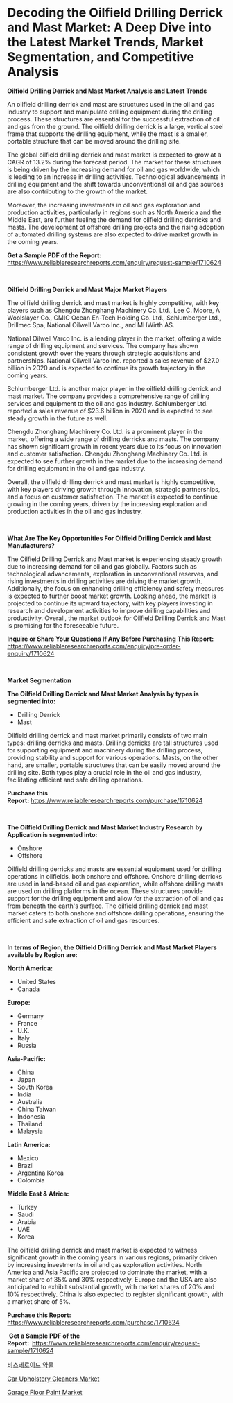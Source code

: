 <p><h1>Decoding the Oilfield Drilling Derrick and Mast Market: A Deep Dive into the Latest Market Trends, Market Segmentation, and Competitive Analysis</h1></p><p><strong>Oilfield Drilling Derrick and Mast Market Analysis and Latest Trends</strong></p>
<p><p>An oilfield drilling derrick and mast are structures used in the oil and gas industry to support and manipulate drilling equipment during the drilling process. These structures are essential for the successful extraction of oil and gas from the ground. The oilfield drilling derrick is a large, vertical steel frame that supports the drilling equipment, while the mast is a smaller, portable structure that can be moved around the drilling site.</p><p>The global oilfield drilling derrick and mast market is expected to grow at a CAGR of 13.2% during the forecast period. The market for these structures is being driven by the increasing demand for oil and gas worldwide, which is leading to an increase in drilling activities. Technological advancements in drilling equipment and the shift towards unconventional oil and gas sources are also contributing to the growth of the market.</p><p>Moreover, the increasing investments in oil and gas exploration and production activities, particularly in regions such as North America and the Middle East, are further fueling the demand for oilfield drilling derricks and masts. The development of offshore drilling projects and the rising adoption of automated drilling systems are also expected to drive market growth in the coming years.</p></p>
<p><strong>Get a Sample PDF of the Report:&nbsp;</strong> <a href="https://www.reliableresearchreports.com/enquiry/request-sample/1710624">https://www.reliableresearchreports.com/enquiry/request-sample/1710624</a></p>
<p>&nbsp;</p>
<p><strong>Oilfield Drilling Derrick and Mast Major Market Players</strong></p>
<p><p>The oilfield drilling derrick and mast market is highly competitive, with key players such as Chengdu Zhonghang Machinery Co. Ltd., Lee C. Moore, A Woolslayer Co., CMIC Ocean En-Tech Holding Co. Ltd., Schlumberger Ltd., Drillmec Spa, National Oilwell Varco Inc., and MHWirth AS. </p><p>National Oilwell Varco Inc. is a leading player in the market, offering a wide range of drilling equipment and services. The company has shown consistent growth over the years through strategic acquisitions and partnerships. National Oilwell Varco Inc. reported a sales revenue of $27.0 billion in 2020 and is expected to continue its growth trajectory in the coming years.</p><p>Schlumberger Ltd. is another major player in the oilfield drilling derrick and mast market. The company provides a comprehensive range of drilling services and equipment to the oil and gas industry. Schlumberger Ltd. reported a sales revenue of $23.6 billion in 2020 and is expected to see steady growth in the future as well.</p><p>Chengdu Zhonghang Machinery Co. Ltd. is a prominent player in the market, offering a wide range of drilling derricks and masts. The company has shown significant growth in recent years due to its focus on innovation and customer satisfaction. Chengdu Zhonghang Machinery Co. Ltd. is expected to see further growth in the market due to the increasing demand for drilling equipment in the oil and gas industry.</p><p>Overall, the oilfield drilling derrick and mast market is highly competitive, with key players driving growth through innovation, strategic partnerships, and a focus on customer satisfaction. The market is expected to continue growing in the coming years, driven by the increasing exploration and production activities in the oil and gas industry.</p></p>
<p>&nbsp;</p>
<p><strong>What Are The Key Opportunities For Oilfield Drilling Derrick and Mast Manufacturers?</strong></p>
<p><p>The Oilfield Drilling Derrick and Mast market is experiencing steady growth due to increasing demand for oil and gas globally. Factors such as technological advancements, exploration in unconventional reserves, and rising investments in drilling activities are driving the market growth. Additionally, the focus on enhancing drilling efficiency and safety measures is expected to further boost market growth. Looking ahead, the market is projected to continue its upward trajectory, with key players investing in research and development activities to improve drilling capabilities and productivity. Overall, the market outlook for Oilfield Drilling Derrick and Mast is promising for the foreseeable future.</p></p>
<p><strong>Inquire or Share Your Questions If Any Before Purchasing This Report:</strong> <a href="https://www.reliableresearchreports.com/enquiry/pre-order-enquiry/1710624">https://www.reliableresearchreports.com/enquiry/pre-order-enquiry/1710624</a></p>
<p>&nbsp;</p>
<p><strong>Market Segmentation</strong></p>
<p><strong>The Oilfield Drilling Derrick and Mast Market Analysis by types is segmented into:</strong></p>
<p><ul><li>Drilling Derrick</li><li>Mast</li></ul></p>
<p><p>Oilfield drilling derrick and mast market primarily consists of two main types: drilling derricks and masts. Drilling derricks are tall structures used for supporting equipment and machinery during the drilling process, providing stability and support for various operations. Masts, on the other hand, are smaller, portable structures that can be easily moved around the drilling site. Both types play a crucial role in the oil and gas industry, facilitating efficient and safe drilling operations.</p></p>
<p><strong>Purchase this Report:&nbsp;</strong><a href="https://www.reliableresearchreports.com/purchase/1710624">https://www.reliableresearchreports.com/purchase/1710624</a></p>
<p>&nbsp;</p>
<p><strong>The Oilfield Drilling Derrick and Mast Market Industry Research by Application is segmented into:</strong></p>
<p><ul><li>Onshore</li><li>Offshore</li></ul></p>
<p><p>Oilfield drilling derricks and masts are essential equipment used for drilling operations in oilfields, both onshore and offshore. Onshore drilling derricks are used in land-based oil and gas exploration, while offshore drilling masts are used on drilling platforms in the ocean. These structures provide support for the drilling equipment and allow for the extraction of oil and gas from beneath the earth's surface. The oilfield drilling derrick and mast market caters to both onshore and offshore drilling operations, ensuring the efficient and safe extraction of oil and gas resources.</p></p>
<p>&nbsp;</p>
<p><strong>In terms of Region, the Oilfield Drilling Derrick and Mast Market Players available by Region are:</strong></p>
<p>
    <p> <strong> North America: </strong>
        <ul>
            <li>United States</li>
            <li>Canada</li>
        </ul>
        </p> 
    <p> <strong> Europe: </strong>
        <ul>
            <li>Germany</li>
            <li>France</li>
            <li>U.K.</li>
            <li>Italy</li>
            <li>Russia</li>
        </ul>
        </p> 
    <p> <strong> Asia-Pacific: </strong>
        <ul>
            <li>China</li>
            <li>Japan</li>
            <li>South Korea</li>
            <li>India</li>
            <li>Australia</li>
            <li>China Taiwan</li>
            <li>Indonesia</li>
            <li>Thailand</li>
            <li>Malaysia</li>
        </ul>
        </p> 
    <p> <strong> Latin America: </strong>
        <ul>
            <li>Mexico</li>
            <li>Brazil</li>
            <li>Argentina Korea</li>
            <li>Colombia</li>
        </ul>
        </p> 
    <p> <strong> Middle East & Africa: </strong>
        <ul>
            <li>Turkey</li>
            <li>Saudi</li>
            <li>Arabia</li>
            <li>UAE</li>
            <li>Korea</li>
        </ul>
    </p>
    </p>
<p><p>The oilfield drilling derrick and mast market is expected to witness significant growth in the coming years in various regions, primarily driven by increasing investments in oil and gas exploration activities. North America and Asia Pacific are projected to dominate the market, with a market share of 35% and 30% respectively. Europe and the USA are also anticipated to exhibit substantial growth, with market shares of 20% and 10% respectively. China is also expected to register significant growth, with a market share of 5%.</p></p>
<p><strong>Purchase this Report: </strong><a href="https://www.reliableresearchreports.com/purchase/1710624">https://www.reliableresearchreports.com/purchase/1710624</a></p>
<p>&nbsp;<strong>Get a Sample PDF of the Report:&nbsp;&nbsp;</strong><a href="https://www.reliableresearchreports.com/enquiry/request-sample/1710624">https://www.reliableresearchreports.com/enquiry/request-sample/1710624</a></p>
<p><strong></strong></p>
<p><p><a href="https://medium.com/@cordiehyatt1/nsaids-%EC%95%BD%EB%AC%BC-%EC%8B%9C%EC%9E%A5-%EB%8F%99%ED%96%A5-%EB%B0%8F-%EC%8B%9C%EC%9E%A5-%EB%B6%84%EC%84%9D%EC%9D%80-2024-2031%EB%85%84%EC%9D%98-%EA%B8%B0%EA%B0%84%EC%9D%84-%EC%9C%84%ED%95%B4-%EC%98%88%EC%B8%A1%EB%90%A9%EB%8B%88%EB%8B%A4-959ba36f6465">비스테로이드 약물</a></p><p><a href="https://fuschia-pecorino-a6d.notion.site/Car-Upholstery-Cleaners-Market-Size-Furnishes-Valuable-Information-Encompassing-Market-Share-Market-871ad04957a04f5fbf8bd00da851de2e">Car Upholstery Cleaners Market</a></p><p><a href="https://changeable-paste-463.notion.site/Decoding-the-Garage-Floor-Paint-Market-A-Deep-Dive-into-the-Latest-Market-Trends-Market-Segmentati-e2cc106286fd4d16b2078ad730237d22">Garage Floor Paint Market</a></p></p>